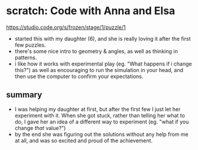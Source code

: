 # scratch: Code with Anna and Elsa

<https://studio.code.org/s/frozen/stage/1/puzzle/1>

- started this with my daughter (6), and she is really loving it after the first few puzzles.
- there's some nice intro to geometry & angles, as well as thinking in patterns.
- i like how it works with experimental play (eg. "What happens if i change this?") as well as encouraging to run the simulation in your head, and then use the computer to confirm your expectations.

## summary

- I was helping my daughter at first, but after the first few I just let her experiment with it. When she got stuck, rather than telling her what to do, I gave her an idea of a different way to experiment (eg. "what if you change _that_ value?")
- by the end she was figuring out the solutions without any help from me at all, and was so excited and proud of the achievement.
